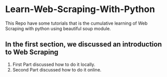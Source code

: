 # Learn-Web-Scraping-With-Python
This Repo have some tutorials that is the cumulative learning of Web Scraping with python using beautiful soup module.

## In the first section, we discussed an introduction to Web Scraping
1. First Part discussed how to do it locally.
2. Second Part discussed how to do it online.
